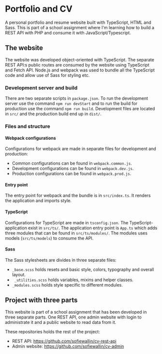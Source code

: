 # Portfolio and CV

A personal portfolio and resume website built with TypeScript, HTML and Sass. This is part of a school assignment where I'm learning how to build a REST API with PHP and consume it with JavaScript/Typescript.

## The website

The website was developed object-oriented with TypeScript. The separate REST API:s public routes are consumed by the website using TypeScript and Fetch API. Node.js and webpack was used to bundle all the TypeScript code and allow use of Sass for styling etc.

### Development server and build

There are two separate scripts in `package.json`. To run the development server use the command `npm run devStart` and to run the build for production use the command `npm run build`. Development files are located in `src/` and the production build end up in `dist/`.

### Files and structure

#### Webpack configurations

Configurations for webpack are made in separate files for development and production: 

- Common configurations can be found in `webpack.common.js`.
- Development configurations can be found in `webpack.dev.js`.
- Production configurations can be found in `webpack.prod.js`.

#### Entry point

The entry point for webpack and the bundle is in `src/index.ts`. It renders the application and imports style.

#### TypeScript

Configurations for TypeScript are made in `tsconfig.json`. The TypeScript-application exist in `src/ts/`. The application entry point is `App.ts` which adds three modules that can be found in `src/ts/modules/`. The modules uses models (`src/ts/models`) to consume the API.

#### Sass

The Sass stylesheets are divides in three separate files: 

- `_base.scss` holds resets and basic style, colors, typography and overall layout. 
- ` _utilities.scss` holds variables, mixins and helper classes.
- `_modules.scss` holds style specific to different modules.

## Project with three parts

This website is part of a school assignment that has been developed in three separate parts. One REST API, one admin website with login to administrate it and a public website to read data from it.

These repositories holds the rest of the project:

- REST API: https://github.com/sofiewallin/cv-rest-api
- Admin website: https://github.com/sofiewallin/cv-admin